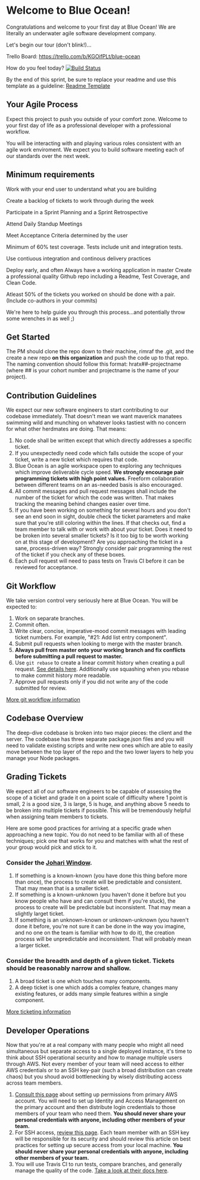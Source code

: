 # Welcome to Blue Ocean!
Congratulations and welcome to your first day at Blue Ocean! We are literally an underwater agile software development company.  

Let's begin our tour (don't blink!)...

Trello Board: https://trello.com/b/KGOifPLt/blue-ocean

How do you feel today? [![Build Status](https://travis-ci.com/hratx39-blue-ocean/deep-dive.svg?branch=master)](https://travis-ci.com/hratx39-blue-ocean/deep-dive)

By the end of this sprint, be sure to replace your readme and use this template as a guideline:
[Readme Template](https://github.com/hratx-blue-ocean/reading/blob/master/template-readme.md)

## Your Agile Process
Expect this project to push you outside of your comfort zone. Welcome to your first day of life as a professional developer with a professional workflow.

You will be interacting with and playing various roles consistent with an agile work enviroment. We expect you to build software meeting each of our standards over the next week.

## Minimum requirements
Work with your end user to understand what you are building

Create a backlog of tickets to work through during the week

Participate in a Sprint Planning and a Sprint Retrospective

Attend Daily Standup Meetings

Meet Acceptance Criteria determined by the user

Minimum of 60% test coverage. Tests include unit and integration tests.

Use contiuous integration and continous delivery practices

Deploy early, and often
Always have a working application in master
Create a professional quality Github repo including a Readme, Test Coverage, and Clean Code.

Atleast 50% of the tickets you worked on should be done with a pair. (Include co-authors in your commits)

We're here to help guide you through this process...and potentially throw some wrenches in as well ;)

## Get Started
The PM should clone the repo down to their machine, rimraf the .git, and the create a new repo **on this organization** and push the code up to that repo. The naming convention should follow this format: hratx##-projectname (where ## is your cohort number and projectname is the name of your project).

## Contribution Guidelines
We expect our new software engineers to start contributing to our codebase immediately. That doesn't mean we want maverick manatees swimming wild and munching on whatever looks tastiest with no concern for what other herdmates are doing. That means:
  1. No code shall be written except that which directly addresses a specific ticket.
  2. If you unexpectedly need code which falls outside the scope of your ticket, write a new ticket which requires that code.
  3. Blue Ocean is an agile workspace open to exploring any techniques which improve deliverable cycle speed. **We strongly encourage pair programming tickets with high point values.** Freeform collaboration between different teams on an as-needed basis is also encouraged.
  4. All commit messages and pull request messages shall include the number of the ticket for which the code was written. That makes tracking the meaning behind changes easier over time.
  5. If you have been working on something for several hours and you don't see an end soon in sight, double check the ticket parameters and make sure that you're still coloring within the lines. If that checks out, find a team member to talk with or work with about your ticket. Does it need to be broken into several smaller tickets? Is it too big to be worth working on at this stage of development? Are you approaching the ticket in a sane, process-driven way? Strongly consider pair programming the rest of the ticket if you check any of these boxes.
  6. Each pull request will need to pass tests on Travis CI before it can be reviewed for acceptance.

## Git Workflow
We take version control very seriously here at Blue Ocean. You will be expected to:
  1. Work on separate branches.
  2. Commit often.
  3. Write clear, concise, imperative-mood commit messages with leading ticket numbers. For example, "#21: Add list entry component".
  4. Submit pull requests when looking to merge with the master branch.
  5. **Always pull from master onto your working branch and fix conflicts before submitting a pull request to master.** 
  6. Use `git rebase` to create a linear commit history when creating a pull request. [See details here](https://www.atlassian.com/git/tutorials/merging-vs-rebasing "Merging v. Rebasing"). Additionally use squashing when you rebase to make commit history more readable.
  7. Approve pull requests only if you did not write any of the code submitted for review.
  
[More git workflow information](https://docs.google.com/document/d/1Kuvpv0rs9He9YRmbB_XVOfNKtakjioRAOjEUaGTqFtU/edit?usp=sharing)

## Codebase Overview
The deep-dive codebase is broken into two major pieces: the client and the server. The codebase has three separate package.json files and you will need to validate existing scripts and write new ones which are able to easily move between the top layer of the repo and the two lower layers to help you manage your Node packages. 

## Grading Tickets
We expect all of our software engineers to be capable of assessing the scope of a ticket and grade it on a point scale of difficulty where 1 point is small, 2 is a good size, 3 is large, 5 is huge, and anything above 5 needs to be broken into multiple tickets if possible. This will be tremendously helpful when assigning team members to tickets.

Here are some good practices for arriving at a specific grade when approaching a new topic. You do not need to be familiar with all of these techniques; pick one that works for you and matches with what the rest of your group would pick and stick to it.

### Consider the [Johari Window](https://www.communicationtheory.org/the-johari-window-model/ "Johari Window"). 
  1. If something is a known-known (you have done this thing before more than once), the process to create will be predictable and consistent. That may mean that is a smaller ticket.
  2. If something is a known-unknown (you haven't done it before but you know people who have and can consult them if you're stuck), the process to create will be predictable but inconsistent. That may mean a slightly larget ticket.
  3. If something is an unknown-known or unknown-unknown (you haven't done it before, you're not sure it can be done in the way you imagine, and no one on the team is familiar with how to do it), the creation process will be unpredictable and inconsistent. That will probably mean a larger ticket.
### Consider the breadth and depth of a given ticket. Tickets should be reasonably narrow and shallow.
  1. A broad ticket is one which touches many components.
  2. A deep ticket is one which adds a complex feature, changes many existing features, or adds many simple features within a single component.
  
[More ticketing information](https://docs.google.com/document/d/1i79WKUQuhc8nqrkZ-VHDbWCUL94H1WoIHBhV7K3Lbw8/edit?usp=sharing)


## Developer Operations
Now that you're at a real company with many people who might all need simultaneous but separate access to a single deployed instance, it's time to think about SSH operational security and how to manage multiple users through AWS. Not every member of your team will need access to either AWS credentials or to an SSH key-pair (such a broad distribution can create chaos) but you shoud avoid bottlenecking by wisely distributing access across team members.
  1. [Consult this page](https://docs.aws.amazon.com/IAM/latest/UserGuide/console.html) about setting up permissions from primary AWS account. You will need to set up Identity and Access Management on the primary account and then distribute login credentials to those members of your team who need them. **You should never share your personal credentials with anyone, including other members of your team.**
  2. For SSH access, [review this page](https://docs.aws.amazon.com/AWSEC2/latest/UserGuide/ec2-key-pairs.html). Each team member with an SSH key will be responsible for its security and should review this article on best practices for setting up secure access from your local machine. **You should never share your personal credentials with anyone, including other members of your team.**
  3. You will use Travis CI to run tests, compare branches, and generally manage the quality of the code. [Take a look at their docs here](https://docs.travis-ci.com/user/for-beginners/).
